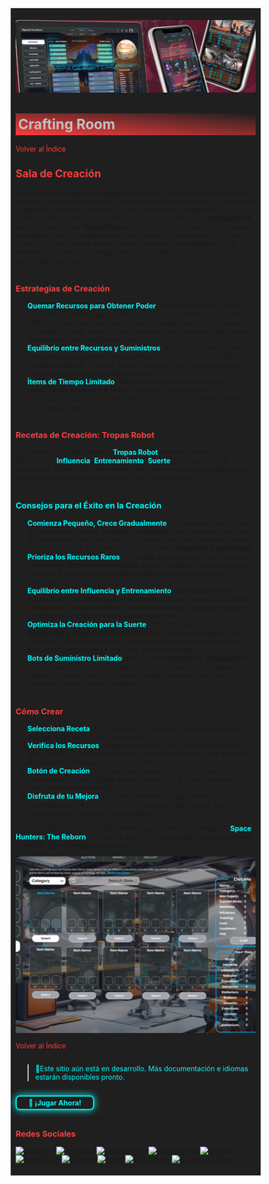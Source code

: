 <div style="background-color:#1F1F1F; padding:10px;">

![UI-Banner](../../../static/img/UI-Banner.jpg)
# <div style="background: linear-gradient(185deg, #1F1F1F, #FF3D3D); padding: 5px; color: #FFFFFF;"><span style="color:#c0c0c0"> Crafting Room
[<span style="color:#FF3D3D">Volver al Índice</span>](../../../index.md)

## **<span style="color:#FF3D3D">Sala de Creación</span>**

*Bienvenido a la **Sala de Creación**, donde los jugadores pueden quemar recursos, crear nuevos ítems y mejorar sus tropas y equipo. La creación te permite mejorar tu experiencia al aumentar tus estadísticas y tu potencial de ganancias. A continuación, se presentan las **recetas BETA** para la creación de **Tropas Robot**. Se añadirán más recetas en futuras actualizaciones a medida que el juego crezca y se expanda. Ten en cuenta que las recetas están sujetas a ajustes para adaptarse a la economía en evolución, asegurando un equilibrio a largo plazo y resultados óptimos.*

---

### **<span style="color:#FF3D3D">Estrategias de Creación**
- **<span style="color:#00FFFF">Quemar Recursos para Obtener Poder**: La creación es uno de los principales métodos para quemar recursos excedentes, evitando la inflación y haciendo que tus activos restantes sean más valiosos. Enfócate en crear robots de alta demanda para obtener estadísticas poderosas y una ventaja competitiva.
- **<span style="color:#00FFFF">Equilibrio entre Recursos y Suministros**: Aunque al principio los recursos puedan parecer abundantes, el suministro de los objetos creados suele ser limitado. Cronometra bien tus creaciones para evitar desperdiciar materiales valiosos.
- **<span style="color:#00FFFF">Ítems de Tiempo Limitado**: Mantente atento a las recetas de creación disponibles por tiempo limitado o con un límite de suministro. Crear estos ítems temprano te dará una ventaja sobre otros jugadores.

---

### **<span style="color:#FF3D3D">Recetas de Creación: Tropas Robot**
Las recetas para las diversas **<span style="color:#00FFFF">Tropas Robot** ofrecen beneficios únicos en términos de **<span style="color:#00FFFF">Influencia**, **<span style="color:#00FFFF">Entrenamiento**, **<span style="color:#00FFFF">Suerte**, y limitaciones de suministro. Estas tropas se vuelven progresivamente más poderosas a medida que inviertes recursos más raros en la creación.

---

### **<span style="color:#00FFFF">Consejos para el Éxito en la Creación**
- **<span style="color:#00FFFF">Comienza Pequeño, Crece Gradualmente**: Enfócate en crear robots de nivel inferior como **ScrapBot** y **HelioBot** para recolectar recursos de manera eficiente. Una vez que hayas construido una base sólida, comienza a crear bots más avanzados como **XenorBot** y **AetherBot**.
- **<span style="color:#00FFFF">Prioriza los Recursos Raros**: A medida que progreses, los recursos raros como **Aetherium** y **Phasium** serán cruciales. Recolecta estos recursos a través del modo **Excavación** o comerciando en el mercado.
- **<span style="color:#00FFFF">Equilibrio entre Influencia y Entrenamiento**: Los bots de nivel superior proporcionan aumentos significativos a tus estadísticas de **Influencia** y **Entrenamiento**. Prioriza estos bots si deseas dominar las misiones y obtener mayores recompensas.
- **<span style="color:#00FFFF">Optimiza la Creación para la Suerte**: Algunos robots como **RadiantBot** y **XenorBot** ofrecen grandes mejoras en **Suerte**. Usa estos bots estratégicamente para aumentar tus posibilidades de encontrar ítems raros en misiones y excavaciones.
- **<span style="color:#00FFFF">Bots de Suministro Limitado**: Bots como **AetherBot** y **PhasiumBot** tienen suministros muy limitados, lo que los hace extremadamente valiosos. Intenta crearlos lo antes posible para asegurar sus beneficios antes de que se agoten.

---

### **<span style="color:#FF3D3D">Cómo Crear**
1. **<span style="color:#00FFFF">Selecciona Receta**: En la interfaz de creación, elige la receta que deseas crear de la lista a la izquierda.
2. **<span style="color:#00FFFF">Verifica los Recursos**: Asegúrate de tener los recursos necesarios para el ítem. Si te faltan materiales, necesitarás reunir más a través de misiones, excavación o el mercado.
3. **<span style="color:#00FFFF">Botón de Creación**: Una vez que tengas todos los recursos necesarios, el botón **Crear** estará disponible. Si faltan recursos, el botón permanecerá en gris.
4. **<span style="color:#00FFFF">Disfruta de tu Mejora**: Los ítems creados se agregarán automáticamente a tu inventario. Equípalos para mejorar tus estadísticas y optimizar tu jugabilidad.

Utiliza la Sala de Creación sabiamente para obtener la ventaja en **<span style="color:#00FFFF">Space Hunters: The Reborn**. ¡Mantente atento a más recetas y actualizaciones a medida que el juego se expande!

![Craftesp](<../../../static/img/image (2).png>)

[<span style="color:#FF3D3D">Volver al Índice</span>](../../../index.md)
<hr>

><span style="color:#00FFFF"> 🔧Este sitio aún está en desarrollo. Más documentación e idiomas estarán disponibles pronto.</span>
<hr>
<a href="https://spacehunters.online" style="text-decoration:none;">
  <div style="display:inline-block; padding:4px 24px; background-color:#1F1F1F; color:#00FFFF; border: 2px solid #00FFFF; border-radius:8px; font-weight:bold; box-shadow: 0px 0px 15px #00FFFF; transition: background-color 0.3s, box-shadow 0.3s;">
    🚀 ¡Jugar Ahora!
  </div>
</a>

<style>
  a:hover div {
    background-color: #00FFFF;
    color: #1F1F1F;
    box-shadow: 0px 0px 25px #00FFFF;
  }
</style>
****

### <span style="color:#FF3D3D">Redes Sociales</span>

[![Telegram](https://img.shields.io/badge/Telegram-BOT-26A5E4?style=plastic&logo=telegram)](https://t.me/SpaceHuntersBot)
[![Telegram](https://img.shields.io/badge/Telegram-Announcements-26A5E4?style=plastic&logo=telegram)](https://t.me/spacehuntersnews)
[![Telegram EN](https://img.shields.io/badge/Telegram-Chat%20ENG-2CA5E0?style=plastic&logo=telegram)](https://t.me/spacehunterss)
[![Telegram EN](https://img.shields.io/badge/Telegram-Chat%20ESP-2CA5E0?style=plastic&logo=telegram)](https://t.me/shspanish)
[![Discord](https://img.shields.io/badge/Discord-Space%20Hunters-7289DA?style=plastic&logo=discord)](https://discord.gg/wpmzyJM9xb)
[![AtomicHub](https://img.shields.io/badge/AtomicHub-Space%20Hunters-EE474C?style=plastic&logo=atomichub)](https://wax.atomichub.io/explorer/collection/wax-mainnet/spacehunterz)
[![GitBook](https://img.shields.io/badge/GitBook-Space%20Hunters-7A8089?style=plastic&logo=gitbook)](https://spaceheroes.gitbook.io/space-hunters)
[![Zealy](https://img.shields.io/badge/Zealy-Space%20Hunters-FF69B4?style=plastic&logo=zealy)](https://zealy.io/cw/spacehuntersthereborn/invite/UroI4c6fhtB3SX65siHBX)
[![PlayToEarn](https://img.shields.io/badge/PlayToEarn-Space%20Hunters-34C759?style=plastic&logo=playtoearn)](https://playtoearn.com/blockchaingame/space-hunters-the-reborn?rel=search)
[![CoinMarketCap](https://img.shields.io/badge/CoinMarketCap-NFTSpaceHunters-03C9A9?style=plastic&logo=coinmarketcap)](https://coinmarketcap.com/community/profile/nftspacehunters/)

